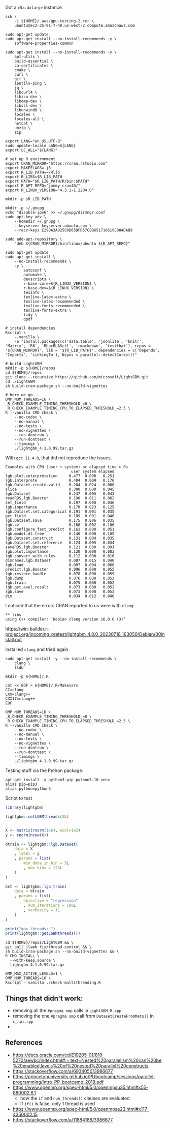 Got a `c5a.4xlarge` instance.


```shell
ssh \
    -i ${HOME}/.aws/gpu-testing-2.cer \
    ubuntu@ec2-35-91-7-48.us-west-2.compute.amazonaws.com
```

```shell
sudo apt-get update
sudo apt-get install --no-install-recommends -y \
    software-properties-common

sudo apt-get install --no-install-recommends -y \
    apt-utils \
    build-essential \
    ca-certificates \
    cmake \
    curl \
    git \
    iputils-ping \
    jq \
    libcurl4 \
    libicu-dev \
    libomp-dev \
    libssl-dev \
    libunwind8 \
    locales \
    locales-all \
    netcat \
    unzip \
    zip

export LANG="en_US.UTF-8"
sudo update-locale LANG=${LANG}
export LC_ALL="${LANG}"

# set up R environment
export CRAN_MIRROR="https://cran.rstudio.com"
export MAKEFLAGS=-j8
export R_LIB_PATH=~/Rlib
export R_LIBS=$R_LIB_PATH
export PATH="$R_LIB_PATH/R/bin:$PATH"
export R_APT_REPO="jammy-cran40/"
export R_LINUX_VERSION="4.3.1-1.2204.0"

mkdir -p $R_LIB_PATH

mkdir -p ~/.gnupg
echo "disable-ipv6" >> ~/.gnupg/dirmngr.conf
sudo apt-key adv \
    --homedir ~/.gnupg \
    --keyserver keyserver.ubuntu.com \
    --recv-keys E298A3A825C0D65DFD57CBB651716619E084DAB9

sudo add-apt-repository \
    "deb ${CRAN_MIRROR}/bin/linux/ubuntu ${R_APT_REPO}"

sudo apt-get update
sudo apt-get install \
    --no-install-recommends \
    -y \
        autoconf \
        automake \
        devscripts \
        r-base-core=${R_LINUX_VERSION} \
        r-base-dev=${R_LINUX_VERSION} \
        texinfo \
        texlive-latex-extra \
        texlive-latex-recommended \
        texlive-fonts-recommended \
        texlive-fonts-extra \
        tidy \
        qpdf

# install dependencies
Rscript \
    --vanilla \
    -e "install.packages(c('data.table', 'jsonlite', 'knitr', 'Matrix', 'R6', 'RhpcBLASctl', 'rmarkdown', 'testthat'), repos = '${CRAN_MIRROR}', lib = '${R_LIB_PATH}', dependencies = c('Depends', 'Imports', 'LinkingTo'), Ncpus = parallel::detectCores())"

# build LightGBM
mkdir -p ${HOME}/repos
cd ${HOME}/repos
git clone --recursive https://github.com/microsoft/LightGBM.git
cd ./LightGBM
sh build-cran-package.sh --no-build-vignettes

# here we go...
OMP_NUM_THREADS=16 \
_R_CHECK_EXAMPLE_TIMING_THRESHOLD_=0 \
_R_CHECK_EXAMPLE_TIMING_CPU_TO_ELAPSED_THRESHOLD_=2.5 \
R --vanilla CMD check \
    --no-codoc \
    --no-manual \
    --no-tests \
    --no-vignettes \
    --run-dontrun \
    --run-donttest \
    --timings \
    ./lightgbm_4.1.0.99.tar.gz
```

With `gcc 11.4.0`, that did not reproduce the issues.

```text
Examples with CPU (user + system) or elapsed time > 0s
                             user system elapsed
lgb.plot.interpretation     0.477  0.000   0.251
lgb.interprete              0.404  0.009   0.176
lgb.Dataset.create.valid    0.284  0.024   0.060
slice                       0.300  0.000   0.045
lgb.Dataset                 0.247  0.005   0.043
readRDS.lgb.Booster         0.190  0.011   0.062
set_field                   0.197  0.000   0.046
lgb.importance              0.170  0.023   0.125
lgb.Dataset.set.categorical 0.191  0.001   0.035
get_field                   0.189  0.001   0.046
lgb.Dataset.save            0.175  0.006   0.035
lgb.cv                      0.168  0.002   0.106
lgb.configure_fast_predict  0.162  0.000   0.051
lgb.model.dt.tree           0.140  0.000   0.109
lgb.Dataset.construct       0.131  0.004   0.035
lgb.Dataset.set.reference   0.124  0.005   0.034
saveRDS.lgb.Booster         0.121  0.000   0.091
lgb.plot.importance         0.120  0.000   0.083
lgb.convert_with_rules      0.112  0.000   0.016
dimnames.lgb.Dataset        0.087  0.015   0.040
lgb.load                    0.097  0.004   0.060
predict.lgb.Booster         0.096  0.000   0.055
lgb.restore_handle          0.078  0.000   0.059
lgb.dump                    0.076  0.000   0.053
lgb.train                   0.075  0.000   0.052
lgb.get.eval.result         0.073  0.000   0.052
lgb.save                    0.073  0.000   0.053
dim                         0.034  0.012   0.046
```

I noticed that the errors CRAN reported to us were with `clang`:

```text
** libs
using C++ compiler: ‘Debian clang version 16.0.6 (3)’
```

https://win-builder.r-project.org/incoming_pretest/lightgbm_4.0.0_20230716_163050/Debian/00install.out

Installed `clang` and tried again

```shell
sudo apt-get install -y --no-install-recommends \
    clang \
    lldb

mkdir -p ${HOME}/.R

cat << EOF > ${HOME}/.R/Makevars
CC=clang
CXX=clang++
CXX17=clang++
EOF

OMP_NUM_THREADS=16 \
_R_CHECK_EXAMPLE_TIMING_THRESHOLD_=0 \
_R_CHECK_EXAMPLE_TIMING_CPU_TO_ELAPSED_THRESHOLD_=2.5 \
R --vanilla CMD check \
    --no-codoc \
    --no-manual \
    --no-tests \
    --no-vignettes \
    --run-dontrun \
    --run-donttest \
    --timings \
    ./lightgbm_4.1.0.99.tar.gz
```

Testing stuff via the Python package.

```shell
apt-get install -y python3-pip python3.10-venv
alias pip=pip3
alias python=python3
```

Script to test

```r
library(lightgbm)

lightgbm::setLGBMthreads(3L)


X <- matrix(rnorm(1e6), ncol=1e2)
y <- rnorm(nrow(X))

dtrain <- lightgbm::lgb.Dataset(
    data = X
    , label = y
    , params = list(
        min_data_in_bin = 5L
        , max_bins = 128L
    )
)

bst <- lightgbm::lgb.train(
    data = dtrain
    , params = list(
        objective = "regression"
        , num_iterations = 100L
        , verbosity = 1L
    )
)

print("max threads: ")
print(lightgbm::getLGBMthreads())
```

```shell
cd ${HOME}/repos/LightGBM && \
git pull jlamb fix/thread-control && \
sh build-cran-package.sh --no-build-vignettes && \
R CMD INSTALL \
  --with-keep.source \
  lightgbm_4.1.0.99.tar.gz

OMP_MAX_ACTIVE_LEVELS=1 \
OMP_NUM_THREADS=16 \
Rscript --vanilla ./check-multithreading.R
```

## Things that didn't work:

* removing all the `#pragma omp` calls in `LightGBM_R.cpp`
* removing the one `#pragma omp` call from `DatasetCreateFromMats()` in `c_api.cpp`
* 

## References

* https://docs.oracle.com/cd/E19205-01/819-5270/aewbc/index.html#:~:text=Nested%20parallelism%20can%20be%20enabled,levels%20of%20nested%20parallel%20constructs.
* https://stackoverflow.com/a/6934050/3986677
* https://princetonuniversity.github.io/PUbootcamp/sessions/parallel-programming/Intro_PP_bootcamp_2018.pdf
* https://www.openmp.org/spec-html/5.0/openmpsu35.html#x55-880002.6.1
    - how the `if` and `num_threads()` clauses are evaluated
    - if `if()` is false, only 1 thread is used
* https://www.openmp.org/spec-html/5.0/openmpse23.html#x117-4350002.15
* https://stackoverflow.com/a/11884188/3986677
